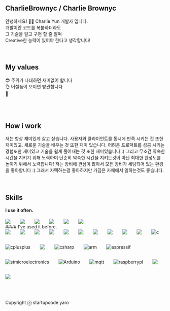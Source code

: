 ## CharlieBrownyc / Charlie Brownyc
안녕하세요! 🙋‍♂️ Charlie Yun 개발자 입니다.  
개발이란 코드를 복붙하더라도  
그 기술을 알고 구현 할 줄 알며  
Creative한 능력이 있어야 한다고 생각합니다!
<br />
<br />
<br />
## My values
😎 주위가 나태하면 재미없어 합니다<br />
👌 어설픔이 보이면 방관합니다<br />
🦻 <br />
<br />
<br />
<br />
## How i work
저는 항상 재미있게 살고 싶습니다. 사용자와 클라이언트를 동시에 만족 시키는 것 또한 재미있고, 새로운 기술을 배우는 것 또한 재미 있습니다. 어려운 프로덕트를 성공 시키는 경험또한 재미있고 기술을 쉽게 풀어내는 것 또한 재미있습니다 :) 그리고 무조건 약속한 시간을 지키기 위해 노력하며 단순히 약속한 시간을 지키는것이 아닌 최대한 완성도를 높이기 위해서 노력합니다!
저는 장비에 관심이 많아서 모든 장비가 세팅되어 있는 환경을 좋아합니다 :) 그래서 자택하는걸 좋아하지만 가끔은 카페에서 일하는것도 좋습니다.
<br />
<br />
<br />
## Skills
#### I use it often.
<div style="display:flex;gap:30px;flex-wrap:wrap;">  
  <img src="https://img.shields.io/badge/Java-007396?style=for-the-badge&logo=Java&logoColor=white">
  <img src="https://img.shields.io/badge/spring-6DB33F?style=for-the-badge&logo=spring&logoColor=white">
  <img src="https://img.shields.io/badge/springboot-6DB33F?style=for-the-badge&logo=springboot&logoColor=white">  
  <img src="https://img.shields.io/badge/thymeleaf-005F0F?style=for-the-badge&logo=thymeleaf&logoColor=white">
  <img src="https://img.shields.io/badge/js-F7DF1E?style=for-the-badge&logo=javascript&logoColor=black">
  <img src="https://img.shields.io/badge/MySQL-4479A1?style=for-the-badge&logo=mysql&logoColor=white">
</div>
#### I've used it before.
<div style="display:flex;gap:30px;flex-wrap:wrap;">
   <img src="https://img.shields.io/badge/Android-3DDC84?style=for-the-badge&logo=android&logoColor=white">
  <img src="https://img.shields.io/badge/react-native-61DAFB?style=for-the-badge&logo=react&logoColor=black">
  <img src="https://img.shields.io/badge/swift-F05138?style=for-the-badge&logo=swift&logoColor=black">
  <img src="https://img.shields.io/badge/electron-47848F?style=for-the-badge&logo=electron&logoColor=black">
  <img src="https://img.shields.io/badge/express-000000?style=for-the-badge&logo=express&logoColor=white">
  <img src="https://img.shields.io/badge/jquery-0769AD?style=for-the-badge&logo=jquery&logoColor=white">
  <img src="https://img.shields.io/badge/php-777BB4?style=for-the-badge&logo=php&logoColor=white">
  <img src="https://img.shields.io/badge/Docker-2496ED?style=for-the-badge&logo=Docker&logoColor=white">
  <img src="https://img.shields.io/badge/Kubernetes-326CE5?style=for-the-badge&logo=Kubernetes&logoColor=white">
  <img src="https://img.shields.io/badge/AWS-232F3E?style=for-the-badge&logo=amazonaws&logoColor=white">
  <img alt="c" src ="https://img.shields.io/badge/c-A8B9CC.svg?&style=for-the-badge&logo=c&logoColor=white">
  <img alt="cplusplus" src ="https://img.shields.io/badge/cplusplus-00599C.svg?&style=for-the-badge&logo=cplusplus&logoColor=white">
  <img src="https://img.shields.io/badge/qt-41CD52?style=for-the-badge&logo=qt&logoColor=white">
  <img alt="csharp" src ="https://img.shields.io/badge/csharp-239120.svg?&style=for-the-badge&logo=csharp&logoColor=white">
  <img alt="arm" src ="https://img.shields.io/badge/arm-0091BD.svg?&style=for-the-badge&logo=arm&logoColor=white">
  <img alt="espressif" src ="https://img.shields.io/badge/espressif-E7352C.svg?&style=for-the-badge&logo=espressif&logoColor=white">
  <img alt="stmicroelectronics" src ="https://img.shields.io/badge/stmicroelectronics-03234B.svg?&style=for-the-badge&logo=stmicroelectronics&logoColor=white">
  <img alt="Arduino" src ="https://img.shields.io/badge/Arduino-00878F.svg?&style=for-the-badge&logo=Arduino&logoColor=white">
  <img alt="mqtt" src ="https://img.shields.io/badge/mqtt-660066.svg?&style=for-the-badge&logo=mqtt&logoColor=white">
   <img alt="raspberrypi" src ="https://img.shields.io/badge/raspberrypi-A22846.svg?&style=for-the-badge&logo=raspberrypi&logoColor=white">
   <img src="https://img.shields.io/badge/ubuntu-E95420?style=for-the-badge&logo=ubuntu&logoColor=white">
   <img src="https://img.shields.io/badge/redhat-EE0000?style=for-the-badge&logo=redhat&logoColor=white">
</div>
<br />
<br />
<br />

Copyright ⓒ startupcode yaro
